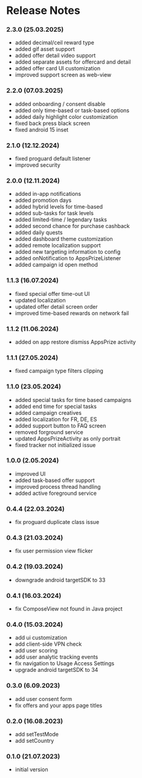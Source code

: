 # Release Notes

### 2.3.0 (25.03.2025)
* added decimal/ceil reward type
* added gif asset support
* added offer detail video support
* added separate assets for offercard and detail
* added offer card UI customization
* improved support screen as web-view

### 2.2.0 (07.03.2025)
* added onboarding / consent disable
* added only time-based or task-based options
* added daily highlight color customization
* fixed back press black screen
* fixed android 15 inset

### 2.1.0 (12.12.2024)
* fixed proguard default listener
* improved security

### 2.0.0 (12.11.2024)
* added in-app notifications
* added promotion days
* added hybrid levels for time-based
* added sub-tasks for task levels
* added limited-time / legendary tasks
* added second chance for purchase cashback
* added daily quests
* added dashboard theme customization
* added remote localization support
* added new targeting information to config
* added onNotification to AppsPrizeListener
* added campaign id open method

### 1.1.3 (16.07.2024)
* fixed special offer time-out UI
* updated localization
* updated offer detail screen order
* improved time-based rewards on network fail

### 1.1.2 (11.06.2024)
* added on app restore dismiss AppsPrize activity

### 1.1.1 (27.05.2024)
* fixed campaign type filters clipping

### 1.1.0 (23.05.2024)
* added special tasks for time based campaigns
* added end time for special tasks
* added campaign creatives
* added localization for FR, DE, ES
* added support button to FAQ screen
* removed forground service
* updated AppsPrizeActivity as only portrait
* fixed tracker not initialized issue

### 1.0.0 (2.05.2024)
* improved UI
* added task-based offer support
* improved process thread handling
* added active foreground service

### 0.4.4 (22.03.2024)
* fix proguard duplicate class issue

### 0.4.3 (21.03.2024)
* fix user permission view flicker

### 0.4.2 (19.03.2024)
* downgrade android targetSDK to 33

### 0.4.1 (16.03.2024)
* fix ComposeView not found in Java project

### 0.4.0 (15.03.2024)
* add ui customization
* add client-side VPN check
* add user scoring
* add user analytic tracking events
* fix navigation to Usage Access Settings
* upgrade android targetSDK to 34

### 0.3.0 (6.09.2023)
* add user consent form
* fix offers and your apps page titles

### 0.2.0 (16.08.2023)
* add setTestMode
* add setCountry

### 0.1.0 (21.07.2023)
* initial version
